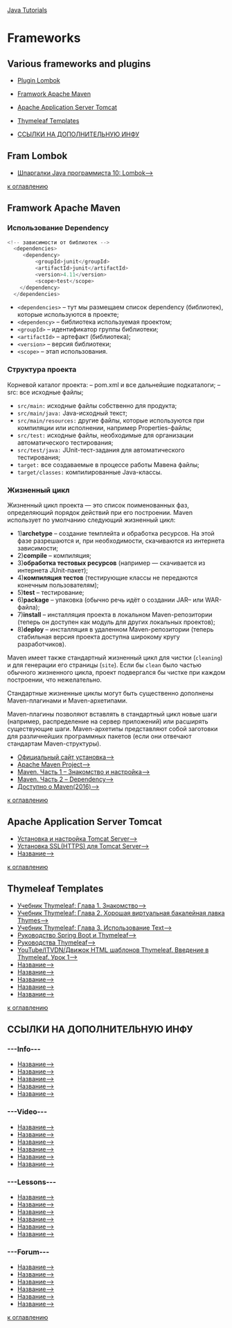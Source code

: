 [Java Tutorials](README.md)

# Frameworks
## Various frameworks and plugins

+ [Plugin Lombok](#plugin-lombok)
+ [Framwork Apache Maven](#Framwork-Apache-Maven)
+ [Apache Application Server Tomcat](#Apache-Application-Server-Tomcat)
+ [Thymeleaf Templates](#Thymeleaf-Templates)



+ [ССЫЛКИ НА ДОПОЛНИТЕЛЬНУЮ ИНФУ](#ССЫЛКИ-НА-ДОПОЛНИТЕЛЬНУЮ-ИНФУ)

## Fram Lombok


+ [Шпаргалки Java программиста 10: Lombok-->]( https://habr.com/ru/post/345520/ )

[к оглавлению](#frameworks)


## Framwork Apache Maven

### Использование Dependency
```java
<!-- зависимости от библиотек -->
  <dependencies>
     <dependency>
         <groupId>junit</groupId>
         <artifactId>junit</artifactId>
         <version>4.11</version>
         <scope>test</scope>
    </dependency>
  </dependencies> 
  ```
+ `<dependencies>` – тут мы размещаем список dependency (библиотек), которые используются в проекте;
+ `<dependency>` – библиотека используемая проектом;
+ `<groupId>` – идентификатор группы библиотеки;
+ `<artifactId>` – артефакт (библиотека);
+ `<version>` – версия библиотеки;
+ `<scope>` – этап использования.

### Структура проекта
Корневой каталог проекта:
– pom.xml и все дальнейшие подкаталоги;
– src: все исходные файлы;
+ `src/main:` исходные файлы собственно для продукта;
+ `src/main/java:` Java-исходный текст;
+ `src/main/resources:` другие файлы, которые используются при компиляции или исполнении, например Properties-файлы;
+ `src/test:` исходные файлы, необходимые для организации автоматического тестирования;
+ `src/test/java:` JUnit-тест-задания для автоматического тестирования;
+ `target:` все создаваемые в процессе работы Мавена файлы;
+ `target/classes:` компилированные Java-классы.

### Жизненный цикл
Жизненный цикл проекта — это список поименованных фаз, определяющий порядок действий при его построении.
Maven использует по умолчанию следующий жизненный цикл:
+ 1)__archetype__ – создание темплейта и обработка ресурсов. На этой фазе разрешаются и, при необходимости, скачиваются из интернета зависимости;
+ 2)__compile__ – компиляция;
+ 3)__обработка тестовых ресурсов__ (например — скачивается из интернета JUnit-пакет);
+ 4)__компиляция тестов__ (тестирующие классы не передаются конечным пользователям);
+ 5)__test__ – тестирование;
+ 6)__package__ – упаковка (обычно речь идёт о создании JAR– или WAR-файла);
+ 7)__install__ – инсталляция проекта в локальном Maven-репозитории (теперь он доступен как модуль для других локальных проектов);
+ 8)__deploy__ – инсталляция в удаленном Maven-репозитории (теперь стабильная версия проекта доступна широкому кругу разработчиков).

Maven имеет также стандартный жизненный цикл для чистки (`cleaning`) и для генерации его страницы (`site`). Если бы `clean` было частью обычного жизненного цикла, проект подвергался бы чистке при каждом построении, что нежелательно.

Стандартные жизненные циклы могут быть существенно дополнены Maven-плагинами и Maven-архетипами.

Maven-плагины позволяют вставлять в стандартный цикл новые шаги (например, распределение на сервер приложений) или расширять существующие шаги. Maven-архетипы представляют собой заготовки для различнейших программных пакетов (если они отвечают стандартам Maven-структуры).

+ [Официальный сайт установка-->]( http://maven.apache.org/download.cgi )
+ [Apache Maven Project-->]( https://www.apache-maven.ru/ )
+ [Maven. Часть 1 – Знакомство и настройка-->]( https://devcolibri.com/maven-%D1%87%D0%B0%D1%81%D1%82%D1%8C-1-%D0%B7%D0%BD%D0%B0%D0%BA%D0%BE%D0%BC%D1%81%D1%82%D0%B2%D0%BE-%D0%B8-%D0%BD%D0%B0%D1%81%D1%82%D1%80%D0%BE%D0%B9%D0%BA%D0%B0/ )
+ [Maven. Часть 2 – Dependency-->]( https://devcolibri.com/maven-%d1%87%d0%b0%d1%81%d1%82%d1%8c-2-dependency/ )
+ [Доступно о Maven(2016)-->]( https://www.youtube.com/watch?v=nIzJeTQQXtg&feature=youtu.be )

[к оглавлению](#frameworks)

## Apache Application Server Tomcat
+ [Установка и настройка Tomcat Server-->]( https://o7planning.org/ru/11583/installing-and-configuring-tomcat-server )
+ [Установка SSL(HTTPS) для Tomcat Server-->]( https://o7planning.org/ru/12239/installing-ssl-for-tomcat-server )
+ [Название-->]( Ссылка )

[к оглавлению](#frameworks)

## Thymeleaf Templates

+ [Учебник Thymeleaf: Глава 1. Знакомство-->]( https://habr.com/ru/post/350864/ )
+ [Учебник Thymeleaf: Глава 2. Хорошая виртуальная бакалейная лавка Thymes-->]( https://habr.com/ru/post/350866/ )
+ [Учебник Thymeleaf: Глава 3. Использование Text-->]( https://habr.com/ru/post/350868/ )
+ [Руководство Spring Boot и Thymeleaf-->]( https://o7planning.org/ru/11545/spring-boot-and-thymeleaf-tutorial )
+ [Pуководства Thymeleaf-->]( https://o7planning.org/ru/12345/thymeleaf )
+ [YouTube/ITVDN/Движок HTML шаблонов Thymeleaf. Введение в Thymeleaf. Урок 1-->]( https://www.youtube.com/watch?v=NrTbzfeJcwc )
+ [Название-->]( Ссылка )
+ [Название-->]( Ссылка )
+ [Название-->]( Ссылка )
+ [Название-->]( Ссылка )
+ [Название-->]( Ссылка )


[к оглавлению](#frameworks)

## ССЫЛКИ НА ДОПОЛНИТЕЛЬНУЮ ИНФУ
### ---Info---

+ [Название-->]( Ссылка )
+ [Название-->]( Ссылка )
+ [Название-->]( Ссылка )
+ [Название-->]( Ссылка )
+ [Название-->]( Ссылка )

### ---Video---
+ [Название-->]( Ссылка )
+ [Название-->]( Ссылка )
+ [Название-->]( Ссылка )
+ [Название-->]( Ссылка )
+ [Название-->]( Ссылка )
+ [Название-->]( Ссылка )

### ---Lessons---
+ [Название-->]( Ссылка )
+ [Название-->]( Ссылка )
+ [Название-->]( Ссылка )
+ [Название-->]( Ссылка )
+ [Название-->]( Ссылка )
+ [Название-->]( Ссылка )

### ---Forum---
+ [Название-->]( Ссылка )
+ [Название-->]( Ссылка )
+ [Название-->]( Ссылка )
+ [Название-->]( Ссылка )
+ [Название-->]( Ссылка )
+ [Название-->]( Ссылка )




[к оглавлению](#frameworks)
